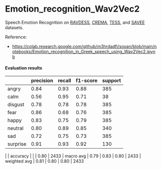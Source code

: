 # Emotion_recognition_Wav2Vec2

Speech Emotion Recognition on [RAVDESS](https://www.kaggle.com/datasets/uwrfkaggler/ravdess-emotional-speech-audio), [CREMA](https://www.kaggle.com/datasets/ejlok1/cremad), [TESS](https://www.kaggle.com/datasets/ejlok1/toronto-emotional-speech-set-tess), and [SAVEE](https://www.kaggle.com/datasets/ejlok1/surrey-audiovisual-expressed-emotion-savee) datasets.

Reference:
- https://colab.research.google.com/github/m3hrdadfi/soxan/blob/main/notebooks/Emotion_recognition_in_Greek_speech_using_Wav2Vec2.ipynb


#### Evaluation results
|         | precision | recall | f1-score | support |
| ------- | ---- | ---- | ---- | ----|
| angry   | 0.84 | 0.93 | 0.88 | 385
| calm    | 0.56 | 0.95 | 0.71 | 38
| disgust | 0.78 | 0.78 | 0.78 | 385
| fear    | 0.86 | 0.68 | 0.76 | 385
| happy   | 0.83 | 0.75 | 0.79 | 385
| neutral | 0.80 | 0.89 | 0.85 | 340
| sad     | 0.72 | 0.75 | 0.73 | 385
| surprise| 0.91 | 0.93 | 0.92 | 130
|
| accuracy     |      |      | 0.80 | 2433
| macro avg    | 0.79 | 0.83 | 0.80 | 2433
| weighted avg | 0.81 | 0.80 | 0.80 | 2433
